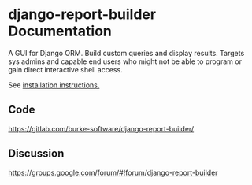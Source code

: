 # django-report-builder Documentation

A GUI for Django ORM. Build custom queries and display results. 
Targets sys admins and capable end users who might not be able to program or gain 
direct interactive shell access.

See [installation instructions.](quickstart.md)

Code
----

https://gitlab.com/burke-software/django-report-builder/

Discussion
--------

https://groups.google.com/forum/#!forum/django-report-builder
